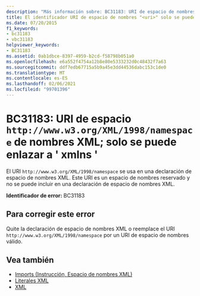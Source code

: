 ```yaml
---
description: "Más información sobre: BC31183: URI de espacio de nombres XML `http://www.w3.org/XML/1998/namespace` ; solo se puede enlazar a ' xmlns '"
title: El identificador URI de espacio de nombres "<uri>" solo se puede enlazar a "xmlns"
ms.date: 07/20/2015
f1_keywords:
- bc31183
- vbc31183
helpviewer_keywords:
- BC31183
ms.assetid: 0ab1dbce-8397-4959-b2cd-f58798b051a0
ms.openlocfilehash: e6a552f4754a12b8e80e5333232d0c48432f7a63
ms.sourcegitcommit: ddf7edb67715a5b9a45e3dd44536dabc153c1de0
ms.translationtype: MT
ms.contentlocale: es-ES
ms.lasthandoff: 02/06/2021
ms.locfileid: "99701396"
---
```

# <a name="bc31183-xml-namespace-uri-httpwwww3orgxml1998namespace-can-be-bound-only-to-xmlns"></a>BC31183: URI de espacio `http://www.w3.org/XML/1998/namespace` de nombres XML; solo se puede enlazar a ' xmlns '

El URI `http://www.w3.org/XML/1998/namespace` se usa en una declaración de espacio de nombres XML. Este URI es un espacio de nombres reservado y no se puede incluir en una declaración de espacio de nombres XML.

 **Identificador de error:** BC31183

## <a name="to-correct-this-error"></a>Para corregir este error

Quite la declaración de espacio de nombres XML o reemplace el URI `http://www.w3.org/XML/1998/namespace` por un URI de espacio de nombres válido.

## <a name="see-also"></a>Vea también

- [Imports (Instrucción, Espacio de nombres XML)](../statements/imports-statement-xml-namespace.md)
- [Literales XML](../xml-literals/index.md)
- [XML](../../programming-guide/language-features/xml/index.md)
